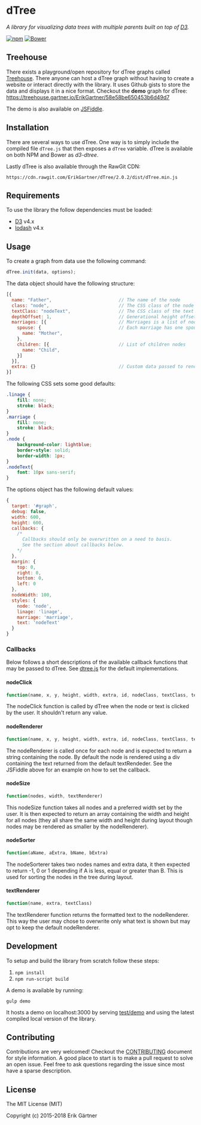 # dTree
*A library for visualizing data trees with multiple parents built on top of [D3](https://github.com/mbostock/d3).*

[![npm](https://img.shields.io/npm/v/d3-dtree.svg)](https://www.npmjs.com/package/d3-dtree) [![Bower](https://img.shields.io/bower/v/d3-dtree.svg)](https://github.com/ErikGartner/dTree)

## Treehouse
There exists a playground/open repository for dTree graphs called [Treehouse](https://treehouse.gartner.io). There anyone can host a dTree graph without having to create a website or interact directly with the library. It uses Github gists to store the data and displays it in a nice format. Checkout the **demo** graph for dTree: https://treehouse.gartner.io/ErikGartner/58e58be650453b6d49d7

The demo is also available on [JSFiddle](https://jsfiddle.net/tpde0cer/998/).

## Installation
There are several ways to use dTree. One way is to simply include the compiled file ```dTree.js``` that then exposes a ```dTree``` variable. dTree is available on both NPM and Bower as *d3-dtree*.

Lastly dTree is also available through the RawGit CDN:
```
https://cdn.rawgit.com/ErikGartner/dTree/2.0.2/dist/dTree.min.js
```

## Requirements
To use the library the follow dependencies must be loaded:

 - [D3](https://github.com/mbostock/d3) v4.x
 - [lodash](https://github.com/lodash/lodash) v4.x

## Usage
To create a graph from data use the following command:
```javascript
dTree.init(data, options);
```

The data object should have the following structure:
```javascript
[{
  name: "Father",                         // The name of the node
  class: "node",                          // The CSS class of the node
  textClass: "nodeText",                  // The CSS class of the text in the node
  depthOffset: 1,                         // Generational height offset
  marriages: [{                           // Marriages is a list of nodes
    spouse: {                             // Each marriage has one spouse
      name: "Mother",
    },
    children: [{                          // List of children nodes
      name: "Child",
    }]
  }],
  extra: {}                               // Custom data passed to renderers
}]
```

The following CSS sets some good defaults:
```css
.linage {
    fill: none;
    stroke: black;
}
.marriage {
    fill: none;
    stroke: black;
}
.node {
    background-color: lightblue;
    border-style: solid;
    border-width: 1px;
}
.nodeText{
    font: 10px sans-serif;
}
```

The options object has the following default values:
```javascript
{
  target: '#graph',
  debug: false,
  width: 600,
  height: 600,
  callbacks: {
    /*
      Callbacks should only be overwritten on a need to basis.
      See the section about callbacks below.
    */
  },
  margin: {
    top: 0,
    right: 0,
    bottom: 0,
    left: 0
  },
  nodeWidth: 100,
  styles: {
    node: 'node',
    linage: 'linage',
    marriage: 'marriage',
    text: 'nodeText'
  }
}
```

### Callbacks
Below follows a short descriptions of the available callback functions that may be passed to dTree. See [dtree.js](https://github.com/ErikGartner/dTree/blob/master/src/dtree.js) for the default implementations.

#### nodeClick
```javascript
function(name, x, y, height, width, extra, id, nodeClass, textClass, textRenderer)
```
The nodeClick function is called by dTree when the node or text is clicked by the user. It shouldn't return any value.

#### nodeRenderer
```javascript
function(name, x, y, height, width, extra, id, nodeClass, textClass, textRenderer)
```
The nodeRenderer is called once for each node and is expected to return a string containing the node. By default the node is rendered using a div containing the text returned from the default textRendeder. See the JSFiddle above for an example on how to set the callback.

#### nodeSize
```javascript
function(nodes, width, textRenderer)
```
This nodeSize function takes all nodes and a preferred width set by the user. It is then expected to return an array containing the width and height for all nodes (they all share the same width and height during layout though nodes may be rendered as smaller by the nodeRenderer).

#### nodeSorter
```javascript
function(aName, aExtra, bName, bExtra)
```
The nodeSorterer takes two nodes names and extra data, it then expected to return -1, 0 or 1 depending if A is less, equal or greater than B. This is used for sorting the nodes in the tree during layout.

#### textRenderer
```javascript
function(name, extra, textClass)
```
The textRenderer function returns the formatted text to the nodeRenderer. This way the user may chose to overwrite only what text is shown but may opt to keep the default nodeRenderer.

## Development
To setup and build the library from scratch follow these steps:

1. ```npm install```
2. ```npm run-script build```

A demo is available by running:
```
gulp demo
```
It hosts a demo on localhost:3000 by serving [test/demo](test/demo) and using the latest compiled local version of the library.

## Contributing
Contributions are very welcomed! Checkout the [CONTRIBUTING](CONTRIBUTING.md) document for style information.
A good place to start is to make a pull request to solve an open issue. Feel free to ask questions regarding the issue since most have a sparse description.

## License
The MIT License (MIT)

Copyright (c) 2015-2018 Erik Gärtner
